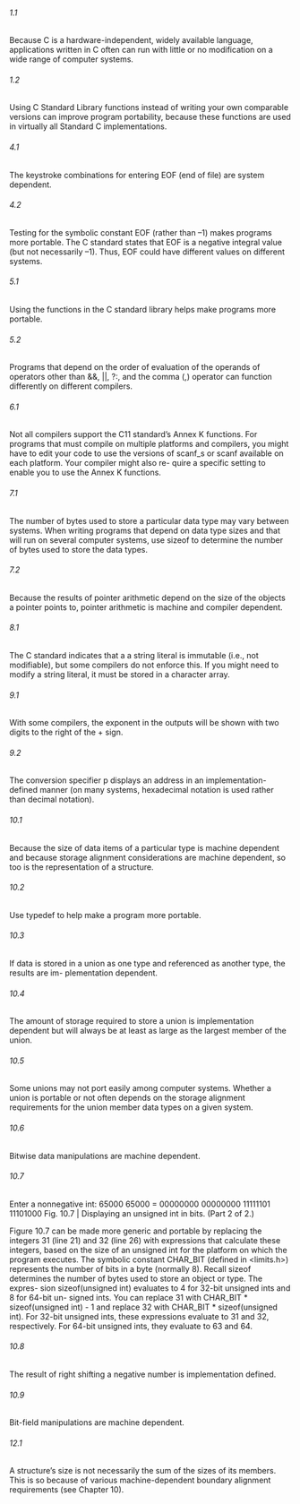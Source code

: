 ###### 1.1
Because C is a hardware-independent, widely available language, applications written in C often can run with little or no modification on a wide range of computer systems.
###### 1.2
Using C Standard Library functions instead of writing your own comparable versions can improve program portability, because these functions are used in virtually all Standard C implementations.
###### 4.1
The keystroke combinations for entering EOF (end of file) are system dependent.
###### 4.2
Testing for the symbolic constant EOF (rather than –1) makes programs more portable. The C standard states that EOF is a negative integral value (but not necessarily –1). Thus, EOF could have different values on different systems.
###### 5.1
Using the functions in the C standard library helps make programs more portable.
###### 5.2
Programs that depend on the order of evaluation of the operands of operators other than &&, ||, ?:, and the comma (,) operator can function differently on different compilers.
###### 6.1
Not all compilers support the C11 standard’s Annex K functions. For programs that must compile on multiple platforms and compilers, you might have to edit your code to use the versions of scanf_s or scanf available on each platform. Your compiler might also re- quire a specific setting to enable you to use the Annex K functions.
###### 7.1
The number of bytes used to store a particular data type may vary between systems. When writing programs that depend on data type sizes and that will run on several computer systems, use sizeof to determine the number of bytes used to store the data types.
###### 7.2
Because the results of pointer arithmetic depend on the size of the objects a pointer points to, pointer arithmetic is machine and compiler dependent.
###### 8.1
The C standard indicates that a a string literal is immutable (i.e., not modifiable), but some compilers do not enforce this. If you might need to modify a string literal, it must be stored in a character array.
###### 9.1
With some compilers, the exponent in the outputs will be shown with two digits to the right of the + sign.
###### 9.2
The conversion specifier p displays an address in an implementation-defined manner (on many systems, hexadecimal notation is used rather than decimal notation).
###### 10.1
Because the size of data items of a particular type is machine dependent and because storage alignment considerations are machine dependent, so too is the representation of a structure.
###### 10.2
Use typedef to help make a program more portable.
###### 10.3
If data is stored in a union as one type and referenced as another type, the results are im- plementation dependent.
###### 10.4
The amount of storage required to store a union is implementation dependent but will always be at least as large as the largest member of the union.
###### 10.5
Some unions may not port easily among computer systems. Whether a union is portable or not often depends on the storage alignment requirements for the union member data types on a given system.
###### 10.6
Bitwise data manipulations are machine dependent.
###### 10.7
Enter a nonnegative int: 65000
65000 = 00000000 00000000 11111101 11101000
Fig. 10.7 | Displaying an unsigned int in bits. (Part 2 of 2.)

Figure 10.7 can be made more generic and portable by replacing the integers 31 (line 21) and 32 (line 26) with expressions that calculate these integers, based on the size of an unsigned int for the platform on which the program executes. The symbolic constant CHAR_BIT (defined in <limits.h>) represents the number of bits in a byte (normally 8). Recall sizeof determines the number of bytes used to store an object or type. The expres- sion sizeof(unsigned int) evaluates to 4 for 32-bit unsigned ints and 8 for 64-bit un- signed ints. You can replace 31 with CHAR_BIT * sizeof(unsigned int) - 1 and replace 32 with CHAR_BIT * sizeof(unsigned int). For 32-bit unsigned ints, these expressions evaluate to 31 and 32, respectively. For 64-bit unsigned ints, they evaluate to 63 and 64.
###### 10.8
The result of right shifting a negative number is implementation defined.
###### 10.9
Bit-field manipulations are machine dependent.
###### 12.1
A structure’s size is not necessarily the sum of the sizes of its members. This is so because of various machine-dependent boundary alignment requirements (see Chapter 10).
###### 
###### 
###### 
###### 
###### 
###### 
###### 
###### 
###### 
###### 
###### 
###### 
###### 
###### 
###### 
###### 
###### 
